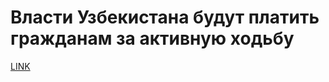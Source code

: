# Власти Узбекистана будут платить гражданам за активную ходьбу



[LINK](https://varlamov.ru/4079090.html)